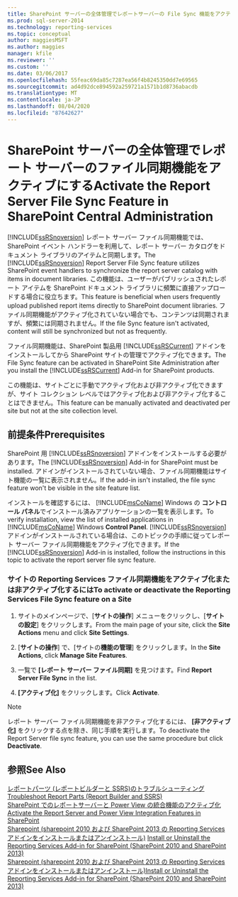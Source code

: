 ```yaml
---
title: SharePoint サーバーの全体管理でレポートサーバーの File Sync 機能をアクティブにする |Microsoft Docs
ms.prod: sql-server-2014
ms.technology: reporting-services
ms.topic: conceptual
author: maggiesMSFT
ms.author: maggies
manager: kfile
ms.reviewer: ''
ms.custom: ''
ms.date: 03/06/2017
ms.openlocfilehash: 55feac69da85c7287ea56f4b8245350dd7e69565
ms.sourcegitcommit: ad4d92dce894592a259721a1571b1d8736abacdb
ms.translationtype: MT
ms.contentlocale: ja-JP
ms.lasthandoff: 08/04/2020
ms.locfileid: "87642627"
---
```

# <a name="activate-the-report-server-file-sync-feature-in-sharepoint-central-administration"></a><span data-ttu-id="1f379-102">SharePoint サーバーの全体管理でレポート サーバーのファイル同期機能をアクティブにする</span><span class="sxs-lookup"><span data-stu-id="1f379-102">Activate the Report Server File Sync Feature in SharePoint Central Administration</span></span>

<span data-ttu-id="1f379-103">[!INCLUDE[ssRSnoversion](../includes/ssrsnoversion-md.md)] レポート サーバー ファイル同期機能では、SharePoint イベント ハンドラーを利用して、レポート サーバー カタログをドキュメント ライブラリのアイテムと同期します。</span><span class="sxs-lookup"><span data-stu-id="1f379-103">The [!INCLUDE[ssRSnoversion](../includes/ssrsnoversion-md.md)] Report Server File Sync feature utilizes SharePoint event handlers to synchronize the report server catalog with items in document libraries.</span></span> <span data-ttu-id="1f379-104">この機能は、ユーザーがパブリッシュされたレポート アイテムを SharePoint ドキュメント ライブラリに頻繁に直接アップロードする場合に役立ちます。</span><span class="sxs-lookup"><span data-stu-id="1f379-104">This feature is beneficial when users frequently upload published report items directly to SharePoint document libraries.</span></span> <span data-ttu-id="1f379-105">ファイル同期機能がアクティブ化されていない場合でも、コンテンツは同期されますが、頻繁には同期されません。</span><span class="sxs-lookup"><span data-stu-id="1f379-105">If the file Sync feature isn't activated, content will still be synchronized but not as frequently.</span></span>  
  
<span data-ttu-id="1f379-106">ファイル同期機能は、SharePoint 製品用 [!INCLUDE[ssRSCurrent](../includes/ssrscurrent-md.md)] アドインをインストールしてから SharePoint サイトの管理でアクティブ化できます。</span><span class="sxs-lookup"><span data-stu-id="1f379-106">The File Sync feature can be activated in SharePoint Site Administration after you install the [!INCLUDE[ssRSCurrent](../includes/ssrscurrent-md.md)] Add-in for SharePoint products.</span></span>  
  
<span data-ttu-id="1f379-107">この機能は、サイトごとに手動でアクティブ化および非アクティブ化できますが、サイト コレクション レベルではアクティブ化および非アクティブ化することはできません。</span><span class="sxs-lookup"><span data-stu-id="1f379-107">This feature can be manually activated and deactivated per site but not at the site collection level.</span></span>  
  
## <a name="prerequisites"></a><span data-ttu-id="1f379-108">前提条件</span><span class="sxs-lookup"><span data-stu-id="1f379-108">Prerequisites</span></span>  
 <span data-ttu-id="1f379-109">SharePoint 用 [!INCLUDE[ssRSnoversion](../includes/ssrsnoversion-md.md)] アドインをインストールする必要があります。</span><span class="sxs-lookup"><span data-stu-id="1f379-109">The [!INCLUDE[ssRSnoversion](../includes/ssrsnoversion-md.md)] Add-in for SharePoint must be installed.</span></span> <span data-ttu-id="1f379-110">アドインがインストールされていない場合、ファイル同期機能はサイト機能の一覧に表示されません。</span><span class="sxs-lookup"><span data-stu-id="1f379-110">If the add-in isn't installed, the file sync feature won't be visible in the site feature list.</span></span>  
  
 <span data-ttu-id="1f379-111">インストールを確認するには、 [!INCLUDE[msCoName](../includes/msconame-md.md)] Windows の **コントロール パネル**でインストール済みアプリケーションの一覧を表示します。</span><span class="sxs-lookup"><span data-stu-id="1f379-111">To verify installation, view the list of installed applications in [!INCLUDE[msCoName](../includes/msconame-md.md)] Windows **Control Panel**.</span></span> <span data-ttu-id="1f379-112">[!INCLUDE[ssRSnoversion](../includes/ssrsnoversion-md.md)] アドインがインストールされている場合は、このトピックの手順に従ってレポート サーバー ファイル同期機能をアクティブ化できます。</span><span class="sxs-lookup"><span data-stu-id="1f379-112">If the [!INCLUDE[ssRSnoversion](../includes/ssrsnoversion-md.md)] Add-in is installed, follow the instructions in this topic to activate the report server file sync feature.</span></span>  
  
### <a name="to-activate-or-deactivate-the-reporting-services-file-sync-feature-on-a-site"></a><span data-ttu-id="1f379-113">サイトの Reporting Services ファイル同期機能をアクティブ化または非アクティブ化するには</span><span class="sxs-lookup"><span data-stu-id="1f379-113">To activate or deactivate the Reporting Services File Sync feature on a Site</span></span>  
  
1.  <span data-ttu-id="1f379-114">サイトのメインページで、[**サイトの操作**] メニューをクリックし、[**サイトの設定**] をクリックします。</span><span class="sxs-lookup"><span data-stu-id="1f379-114">From the main page of your site, click the **Site Actions** menu and click **Site Settings**.</span></span>  
  
2.  <span data-ttu-id="1f379-115">[**サイトの操作**] で、[サイトの**機能の管理**] をクリックします。</span><span class="sxs-lookup"><span data-stu-id="1f379-115">In the **Site Actions**, click **Manage Site Features**.</span></span>  
  
3.  <span data-ttu-id="1f379-116">一覧で **[レポート サーバー ファイル同期]** を見つけます。</span><span class="sxs-lookup"><span data-stu-id="1f379-116">Find **Report Server File Sync** in the list.</span></span>  
  
4.  <span data-ttu-id="1f379-117">**[アクティブ化]** をクリックします。</span><span class="sxs-lookup"><span data-stu-id="1f379-117">Click **Activate**.</span></span>  
  
> [!NOTE]  
>  <span data-ttu-id="1f379-118">レポート サーバー ファイル同期機能を非アクティブ化するには、 **[非アクティブ化]** をクリックする点を除き、同じ手順を実行します。</span><span class="sxs-lookup"><span data-stu-id="1f379-118">To deactivate the Report Server file sync feature, you can use the same procedure but click **Deactivate**.</span></span>  
  
## <a name="see-also"></a><span data-ttu-id="1f379-119">参照</span><span class="sxs-lookup"><span data-stu-id="1f379-119">See Also</span></span>  
 <span data-ttu-id="1f379-120">[レポートパーツ &#40;レポートビルダーと SSRS&#41;のトラブルシューティング](report-parts-report-builder-and-ssrs.md) </span><span class="sxs-lookup"><span data-stu-id="1f379-120">[Troubleshoot Report Parts &#40;Report Builder and SSRS&#41;](report-parts-report-builder-and-ssrs.md) </span></span>  
 <span data-ttu-id="1f379-121">[SharePoint でのレポートサーバーと Power View の統合機能のアクティブ化](activate-the-report-server-and-power-view-integration-features-in-sharepoint.md) </span><span class="sxs-lookup"><span data-stu-id="1f379-121">[Activate the Report Server and Power View Integration Features in SharePoint](activate-the-report-server-and-power-view-integration-features-in-sharepoint.md) </span></span>  
 <span data-ttu-id="1f379-122">[Sharepoint &#40;sharepoint 2010 および SharePoint 2013 の Reporting Services アドインをインストールまたはアンインストール&#41;](install-windows/install-or-uninstall-the-reporting-services-add-in-for-sharepoint.md) </span><span class="sxs-lookup"><span data-stu-id="1f379-122">[Install or Uninstall the Reporting Services Add-in for SharePoint &#40;SharePoint 2010 and SharePoint 2013&#41;](install-windows/install-or-uninstall-the-reporting-services-add-in-for-sharepoint.md) </span></span>  
 [<span data-ttu-id="1f379-123">Sharepoint &#40;sharepoint 2010 および SharePoint 2013 の Reporting Services アドインをインストールまたはアンインストール&#41;</span><span class="sxs-lookup"><span data-stu-id="1f379-123">Install or Uninstall the Reporting Services Add-in for SharePoint &#40;SharePoint 2010 and SharePoint 2013&#41;</span></span>](install-windows/install-or-uninstall-the-reporting-services-add-in-for-sharepoint.md)  
  
  

